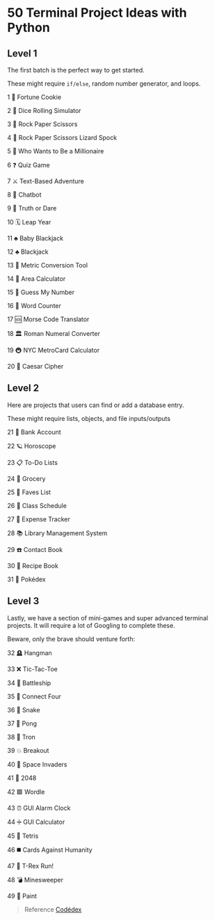 # 50 Terminal Project Ideas with Python

## Level 1
The first batch is the perfect way to get started.

These might require `if/else`, random number generator, and loops.

1 🥠 Fortune Cookie

2 🎲 Dice Rolling Simulator

3 🫱 Rock Paper Scissors

4 🫱 Rock Paper Scissors Lizard Spock

5 🤑 Who Wants to Be a Millionaire

6 ❓ Quiz Game

7 ⚔️ Text-Based Adventure

8 🤖 Chatbot

9 🙈 Truth or Dare

10 🗓 Leap Year

11 ♣️ Baby Blackjack

12 ♣️ Blackjack

13 📏 Metric Conversion Tool

14 📐 Area Calculator

15 🔢 Guess My Number

16 🔡 Word Counter

17 🆘 Morse Code Translator

18 🏛 Roman Numeral Converter

19 🚇 NYC MetroCard Calculator

20 🔐 Caesar Cipher

## Level 2
Here are projects that users can find or add a database entry.

These might require lists, objects, and file inputs/outputs

21 🏦 Bank Account

22 🪐 Horoscope

23 📋 To-Do Lists

24 🛒 Grocery

25 💖 Faves List

26 📝 Class Schedule

27 💸 Expense Tracker

28 📚 Library Management System

29 ☎️ Contact Book

30 🍲 Recipe Book

31 🔎 Pokédex

## Level 3
Lastly, we have a section of mini-games and super advanced terminal projects. It will require a lot of Googling to complete these.

Beware, only the brave should venture forth:

32 🪦 Hangman

33 ❌ Tic-Tac-Toe

34 🚢 Battleship

35 🔴 Connect Four

36 🐍 Snake

37 🏓 Pong

38 💨 Tron

39 💥 Breakout

40 👾 Space Invaders

41 🧠 2048

42 🟩 Wordle

43 ⏰ GUI Alarm Clock

44 ➗ GUI Calculator

45 🧱 Tetris

46 ◼️ Cards Against Humanity

47 🦖 T-Rex Run!

48 💣 Minesweeper

49 🎨 Paint

> Reference [Codédex](https://www.codedex.io/projects/50-terminal-project-ideas-using-python)

